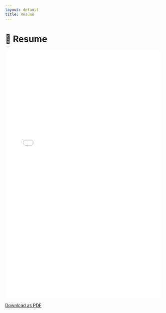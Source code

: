 ```yaml
---
layout: default
title: Resume
---
```


# 📄 Resume

<embed src="Shahriar_Nekouei_Resume.pdf" type="application/pdf" width="100%" height="800px" />

[Download as PDF](Shah_Nekouei_Resume.pdf)
